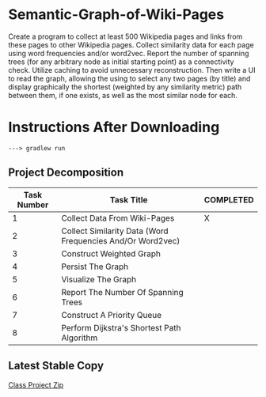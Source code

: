 # Semantic-Graph-of-Wiki-Pages
Create a program to collect at least 500 Wikipedia pages and links from these pages to other Wikipedia pages. Collect similarity data for each page using word frequencies and/or word2vec. Report the number of spanning trees (for any arbitrary node as initial starting point) as a connectivity check. Utilize caching to avoid unnecessary reconstruction. Then write a UI to read the graph, allowing the using to select any two pages (by title) and display graphically the shortest (weighted by any similarity metric) path between them, if one exists, as well as the most similar node for each.
# Instructions After Downloading
```
---> gradlew run
```

## Project Decomposition
Task Number | Task Title | COMPLETED
----------- | ---------- | ---------
1 | Collect Data From Wiki-Pages | X
2 | Collect Similarity Data (Word Frequencies And/Or Word2vec)| 
3 | Construct Weighted Graph | 
4 | Persist The Graph | 
5 | Visualize The Graph | 
6 | Report The Number Of Spanning Trees | 
7 | Construct A Priority Queue | 
8 | Perform Dijkstra's Shortest Path Algorithm | 

## Latest Stable Copy
[Class Project Zip](--------------------)